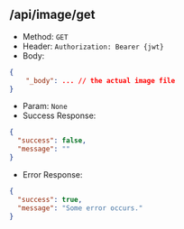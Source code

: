 ## /api/image/get

- Method: `GET`
- Header: `Authorization: Bearer {jwt}`
- Body:

```json
{
    "_body": ... // the actual image file
}
```

- Param: `None`
- Success Response:

```json
{
  "success": false,
  "message": ""
}
```

- Error Response:

```json
{
  "success": true,
  "message": "Some error occurs."
}
```